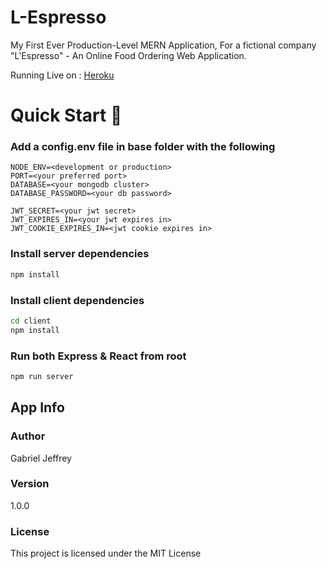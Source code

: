# L-Espresso

My First Ever Production-Level MERN Application, For a fictional company "L'Espresso" - An Online Food
Ordering Web Application.

Running Live on : [Heroku](https://l-espresso.herokuapp.com/)

# Quick Start 🚀

### Add a config.env file in base folder with the following

```
NODE_ENV=<development or production>
PORT=<your preferred port>
DATABASE=<your mongodb cluster>
DATABASE_PASSWORD=<your db password>

JWT_SECRET=<your jwt secret>
JWT_EXPIRES_IN=<your jwt expires in>
JWT_COOKIE_EXPIRES_IN=<jwt cookie expires in>

```

### Install server dependencies

```bash
npm install
```

### Install client dependencies

```bash
cd client
npm install
```

### Run both Express & React from root

```bash
npm run server
```

## App Info

### Author

Gabriel Jeffrey

### Version

1.0.0

### License

This project is licensed under the MIT License

